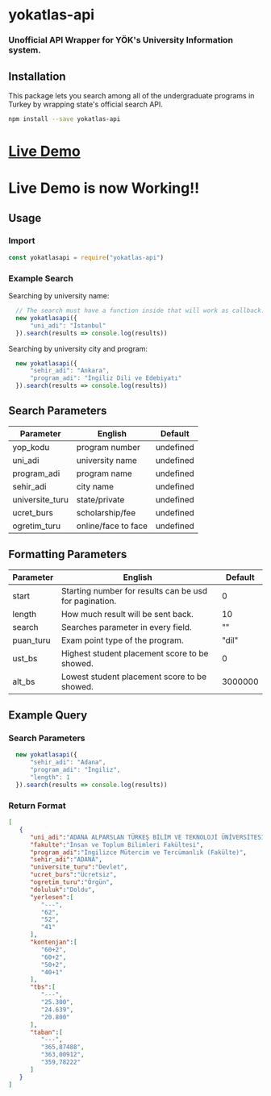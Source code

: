 # yokatlas-api
### Unofficial API Wrapper for YÖK's University Information system.

## Installation
This package lets you search among all of the undergraduate programs in Turkey by wrapping state's official search API.
```sh
npm install --save yokatlas-api
```
# [Live Demo](http://161.35.192.115:3000/)
# Live Demo is now Working!!

## Usage

### Import
```js
const yokatlasapi = require("yokatlas-api")
```

### Example Search 
Searching by university name:
```js
  // The search must have a function inside that will work as callback.
  new yokatlasapi({
      "uni_adi": "İstanbul"
  }).search(results => console.log(results)) 
```

Searching by university city and program: 
```js
  new yokatlasapi({
      "sehir_adi": "Ankara",
      "program_adi": "İngiliz Dili ve Edebiyatı"
  }).search(results => console.log(results)) 
```
## Search Parameters

| Parameter | English | Default |
| ------ | ------ | ------ |
| yop_kodu | program number | undefined |
| uni_adi | university name | undefined |
| program_adi | program name | undefined |
| sehir_adi | city name | undefined |
| universite_turu | state/private | undefined |
| ucret_burs | scholarship/fee | undefined |
| ogretim_turu | online/face to face| undefined |

## Formatting Parameters 

| Parameter | English | Default |
| ------ | ------ | ------ |
| start | Starting number for results can be usd for pagination. | 0 |
| length | How much result will be sent back. | 10 |
| search | Searches parameter in every field. | "" |
| puan_turu | Exam point type of the program. | "dil" |
| ust_bs | Highest student placement score to be showed. | 0 |
| alt_bs | Lowest student placement score to be showed. | 3000000 |

## Example Query

### Search Parameters
```js
  new yokatlasapi({
      "sehir_adi": "Adana",
      "program_adi": "İngiliz",
      "length": 1
  }).search(results => console.log(results)) 
``` 
### Return Format
```json
[
   {
      "uni_adi":"ADANA ALPARSLAN TÜRKEŞ BİLİM VE TEKNOLOJİ ÜNİVERSİTESİ ",
      "fakulte":"İnsan ve Toplum Bilimleri Fakültesi",
      "program_adi":"İngilizce Mütercim ve Tercümanlık (Fakülte)",
      "sehir_adi":"ADANA",
      "universite_turu":"Devlet",
      "ucret_burs":"Ücretsiz",
      "ogretim_turu":"Örgün",
      "doluluk":"Doldu",
      "yerlesen":[
         "---",
         "62",
         "52",
         "41"
      ],
      "kontenjan":[
         "60+2",
         "60+2",
         "50+2",
         "40+1"
      ],
      "tbs":[
         "---",
         "25.300",
         "24.639",
         "20.800"
      ],
      "taban":[
         "---",
         "365,87488",
         "363,00912",
         "359,78222"
      ]
   }
]
```


